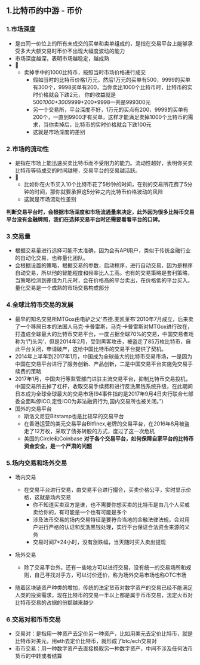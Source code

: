 ## 1.比特币的中游 - 币价
### 1.市场深度
  - 是由同一价位上的所有未成交的买单和卖单组成的，是指在交易平台上能够承受多大大额交易时币价不出现大幅度波动的能力
  - 市场深度越深，表明市场越稳定，越成熟
  - 🌰
    - 卖掉手中的1000比特币，按照当时市场价格进行成交
      - 假如当时的比特币价格1万元，然后1万元的买单有500，9999的买单有300个，9998买单有200，当你卖出1000个比特币时，比特币的实时价格就会下跌2元，
    你的收益就是 500*1000+300*9999+200*9998一共是999300元
      - 另一个交易所，平台深度不好，1万元的买点有200，9999的买单有200个，一直到9900才有买单，这样才能满足卖掉1000个比特币的需求，当你卖掉后，比特币的实时价格就会下跌100元
      - 这就是市场深度的差别
### 2.市场的流动性
  - 是指在市场上能迅速买卖比特币而不受阻力的能力。流动性越好，表明你买卖比特币等待成交的时间越短，交易平台的交易越活跃。
  - 🌰
    - 比如你在火币买入10个比特币花了5秒钟的时间，在别的交易所花费了5分钟的时间，那你就要承担这5分钟之内比特币价格波动的风险
    - 这就是市场流动性差别

**判断交易平台时，会根据市场深度和市场流通量来决定，此外因为很多比特币交易平台没有金融牌照，我们在选择交易平台时还需要看看平台的口碑。**
### 3.交易量
  - 根据交易量进行选择可能不太准确，因为会有API用户，类似于传统金融行业的自动化交易，也称量化团队。
  - 会根据设置的策略，根据交易的参数，启动程序，进行自动交易，因为是程序自动交易，所以他的智能程度和频率比人工高。也有的交易策略是套利策略，当策略检测到差值为几元时，会在价格高的平台卖出，在价格低的平台买入。量化交易是一个成熟的市场交易构成部分
### 4.全球比特币交易的发展
  - 最早的知名交易所MTGox由电驴之父'杰德.麦凯莱布'2010年7月成立，后来卖了一个移居日本的法国人马克·卡普雷斯，马克·卡普雷斯对MTGox进行改在，打造成全球最大的比特币交易平台，一度占据全球70%的交易，中国交易者戏称为‘门头沟’，但是2014年2月，受到黑客攻击，被盗走了85万枚比特币，自此平台关闭，申请破产，这给中国比特币的交易平台提供了契机。
  - 2014年上半年到2017年1月，中国成为全球最大的比特币交易市场，一是因为中国在交易平台进行了服务创新、产品创新，二是中国交易平台实施免交易手续费的策略
  - 2017年1月，中国央行等监管部门进驻主流交易平台，抑制比特币交易投机，中国交易所去掉了杠杆，收取交易手续费和进行反洗黑钱系统升级，在此期间日本成为全球全球最大的交易市场(94事件指的是2017年9月4日央行联合七部委全面叫停ICO,定性ICO为非法融资行为,国内交易所也被关闭。”)
  - 国外的交易平台
    - 斯洛文尼亚Bitstamp也是比较早的交易平台
    - 在香港运营的美元交易平台Bitfinex,老牌的交易平台，在2016年8月被盗走了12万枚，采取了债券转股的方式，度过了这一次危机
    - 美国的Circle和Coinbase
    **对于各个交易平台，如何保障自家平台的比特币资金安全，是一个严肃的问题**
### 5.场内交易和场外交易
  - 场内交易
    - 在交易平台进行交易，由交易平台进行撮合，买卖价格公平，实时显示价格，这就是场内交易
      - 你不知道买卖双方是谁，也不需要你想买卖的比特币是由几个人买或卖给你的，有可能是一个也有可能是多个
      - 涉及法币交易的场内交易特征是要符合当地的金融法律法规，会对用户进行严格的认证和反洗黑钱处理，实行平台保证合法资金来源的义务
      - 交易时间7*24小时，没有涨跌幅，当天随时买入卖出提现
  - 场外交易
    - 除了交易平台外，还有一些地方可以进行交易，没有统一的交易场所和规则，自己寻找对手方，可以讨价还价，称为场外交易市场也称OTC市场

  - 随着区块链资产种类的增加，传统的法定货币对数字资产的交易已经不能满足人类的投资需求，现在比特币的交易一半以上都是属于币币交易，法定火币对比特币交易的占据的份额越来越少
### 6.交易对和币币交易
  - 交易对：是指用一种资产去定价另一种资产，比如用美元去定价比特币，就是比特币对美元，用eth去定价比特币，就形成了btc/ech交易对
  - 币币交易：用一种数字资产去直接换取另一种数字资产，中间不涉及任何法币货币的中转或者结算